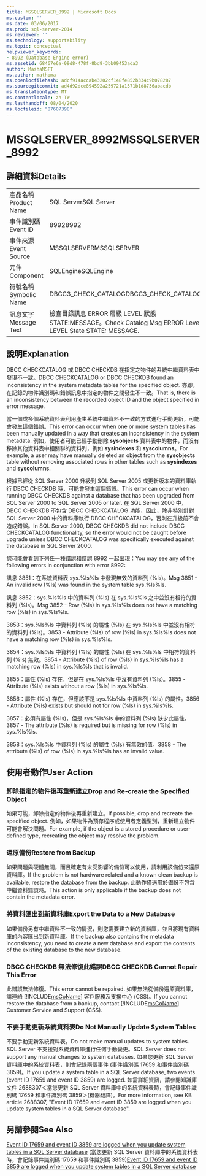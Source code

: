 ```yaml
---
title: MSSQLSERVER_8992 | Microsoft Docs
ms.custom: ''
ms.date: 03/06/2017
ms.prod: sql-server-2014
ms.reviewer: ''
ms.technology: supportability
ms.topic: conceptual
helpviewer_keywords:
- 8992 (Database Engine error)
ms.assetid: 68467e6a-09d8-478f-8bd9-3bb09453ada3
author: MashaMSFT
ms.author: mathoma
ms.openlocfilehash: adcf914accab43202cf148fe852b334c9b078287
ms.sourcegitcommit: ad4d92dce894592a259721a1571b1d8736abacdb
ms.translationtype: MT
ms.contentlocale: zh-TW
ms.lasthandoff: 08/04/2020
ms.locfileid: "87607398"
---
```

# <a name="mssqlserver_8992"></a><span data-ttu-id="ad337-102">MSSQLSERVER_8992</span><span class="sxs-lookup"><span data-stu-id="ad337-102">MSSQLSERVER_8992</span></span>
    
## <a name="details"></a><span data-ttu-id="ad337-103">詳細資料</span><span class="sxs-lookup"><span data-stu-id="ad337-103">Details</span></span>  
  
|||  
|-|-|  
|<span data-ttu-id="ad337-104">產品名稱</span><span class="sxs-lookup"><span data-stu-id="ad337-104">Product Name</span></span>|<span data-ttu-id="ad337-105">SQL Server</span><span class="sxs-lookup"><span data-stu-id="ad337-105">SQL Server</span></span>|  
|<span data-ttu-id="ad337-106">事件識別碼</span><span class="sxs-lookup"><span data-stu-id="ad337-106">Event ID</span></span>|<span data-ttu-id="ad337-107">8992</span><span class="sxs-lookup"><span data-stu-id="ad337-107">8992</span></span>|  
|<span data-ttu-id="ad337-108">事件來源</span><span class="sxs-lookup"><span data-stu-id="ad337-108">Event Source</span></span>|<span data-ttu-id="ad337-109">MSSQLSERVER</span><span class="sxs-lookup"><span data-stu-id="ad337-109">MSSQLSERVER</span></span>|  
|<span data-ttu-id="ad337-110">元件</span><span class="sxs-lookup"><span data-stu-id="ad337-110">Component</span></span>|<span data-ttu-id="ad337-111">SQLEngine</span><span class="sxs-lookup"><span data-stu-id="ad337-111">SQLEngine</span></span>|  
|<span data-ttu-id="ad337-112">符號名稱</span><span class="sxs-lookup"><span data-stu-id="ad337-112">Symbolic Name</span></span>|<span data-ttu-id="ad337-113">DBCC3_CHECK_CATALOG</span><span class="sxs-lookup"><span data-stu-id="ad337-113">DBCC3_CHECK_CATALOG</span></span>|  
|<span data-ttu-id="ad337-114">訊息文字</span><span class="sxs-lookup"><span data-stu-id="ad337-114">Message Text</span></span>|<span data-ttu-id="ad337-115">檢查目錄訊息 ERROR 層級 LEVEL 狀態 STATE:MESSAGE。</span><span class="sxs-lookup"><span data-stu-id="ad337-115">Check Catalog Msg ERROR Level LEVEL State STATE: MESSAGE.</span></span>|  
  
## <a name="explanation"></a><span data-ttu-id="ad337-116">說明</span><span class="sxs-lookup"><span data-stu-id="ad337-116">Explanation</span></span>  
 <span data-ttu-id="ad337-117">DBCC CHECKCATALOG 或 DBCC CHECKDB 在指定之物件的系統中繼資料表中發現不一致。</span><span class="sxs-lookup"><span data-stu-id="ad337-117">DBCC CHECKCATALOG or DBCC CHECKDB found an inconsistency in the system metadata tables for the specified object.</span></span> <span data-ttu-id="ad337-118">亦即，在記錄的物件識別碼和錯誤訊息中指定的物件之間發生不一致。</span><span class="sxs-lookup"><span data-stu-id="ad337-118">That is, there is an inconsistency between the recorded object ID and the object specified in error message.</span></span>  
  
 <span data-ttu-id="ad337-119">當一個或多個系統資料表利用產生系統中繼資料不一致的方式進行手動更新，可能會發生這個錯誤。</span><span class="sxs-lookup"><span data-stu-id="ad337-119">This error can occur when one or more system tables has been manually updated in a way that creates an inconsistency in the system metadata.</span></span> <span data-ttu-id="ad337-120">例如，使用者可能已經手動刪除 **sysobjects** 資料表中的物件，而沒有移除其他資料表中相關聯的資料列，例如 **sysindexes** 和 **syscolumns**。</span><span class="sxs-lookup"><span data-stu-id="ad337-120">For example, a user may have manually deleted an object from the **sysobjects** table without removing associated rows in other tables such as **sysindexes** and **syscolumns**.</span></span>  
  
 <span data-ttu-id="ad337-121">根據已經從 SQL Server 2000 升級到 SQL Server 2005 或更新版本的資料庫執行 DBCC CHECKDB 時，可能會發生這個錯誤。</span><span class="sxs-lookup"><span data-stu-id="ad337-121">This error can occur when running DBCC CHECKDB against a database that has been upgraded from SQL Server 2000 to SQL Server 2005 or later.</span></span> <span data-ttu-id="ad337-122">在 SQL Server 2000 中，DBCC CHECKDB 不包含 DBCC CHECKCATALOG 功能，因此，除非特別針對 SQL Server 2000 中的資料庫執行 DBCC CHECKCATALOG，否則在升級前不會造成錯誤。</span><span class="sxs-lookup"><span data-stu-id="ad337-122">In SQL Server 2000, DBCC CHECKDB did not include DBCC CHECKCATALOG functionality, so the error would not be caught before upgrade unless DBCC CHECKCATALOG was specifically executed against the database in SQL Server 2000.</span></span>  
  
 <span data-ttu-id="ad337-123">您可能會看到下列任一種錯誤和錯誤 8992 一起出現：</span><span class="sxs-lookup"><span data-stu-id="ad337-123">You may see any of the following errors in conjunction with error 8992:</span></span>  
  
 <span data-ttu-id="ad337-124">訊息 3851：在系統資料表 sys.%ls%ls 中發現無效的資料列 (%ls)。</span><span class="sxs-lookup"><span data-stu-id="ad337-124">Msg 3851 - An invalid row (%ls) was found in the system table sys.%ls%ls.</span></span>  
  
 <span data-ttu-id="ad337-125">訊息 3852：sys.%ls%ls 中的資料列 (%ls) 在 sys.%ls%ls 之中並沒有相符的資料列 (%ls)。</span><span class="sxs-lookup"><span data-stu-id="ad337-125">Msg 3852 - Row (%ls) in sys.%ls%ls does not have a matching row (%ls) in sys.%ls%ls.</span></span>  
  
 <span data-ttu-id="ad337-126">3853：sys.%ls%ls 中資料列 (%ls) 的屬性 (%ls) 在 sys.%ls%ls 中並沒有相符的資料列 (%ls)。</span><span class="sxs-lookup"><span data-stu-id="ad337-126">3853 - Attribute (%ls) of row (%ls) in sys.%ls%ls does not have a matching row (%ls) in sys.%ls%ls.</span></span>  
  
 <span data-ttu-id="ad337-127">3854：sys.%ls%ls 中資料列 (%ls) 的屬性 (%ls) 在 sys.%ls%ls 中相符的資料列 (%ls) 無效。</span><span class="sxs-lookup"><span data-stu-id="ad337-127">3854 - Attribute (%ls) of row (%ls) in sys.%ls%ls has a matching row (%ls) in sys.%ls%ls that is invalid.</span></span>  
  
 <span data-ttu-id="ad337-128">3855：屬性 (%ls) 存在，但是在 sys.%ls%ls 中沒有資料列 (%ls)。</span><span class="sxs-lookup"><span data-stu-id="ad337-128">3855 - Attribute (%ls) exists without a row (%ls) in sys.%ls%ls.</span></span>  
  
 <span data-ttu-id="ad337-129">3856：屬性 (%ls) 存在，但應該不是 sys.%ls%ls 中資料列 (%ls) 的屬性。</span><span class="sxs-lookup"><span data-stu-id="ad337-129">3856 - Attribute (%ls) exists but should not for row (%ls) in sys.%ls%ls.</span></span>  
  
 <span data-ttu-id="ad337-130">3857：必須有屬性 (%ls)，但是 sys.%ls%ls 中的資料列 (%ls) 缺少此屬性。</span><span class="sxs-lookup"><span data-stu-id="ad337-130">3857 - The attribute (%ls) is required but is missing for row (%ls) in sys.%ls%ls.</span></span>  
  
 <span data-ttu-id="ad337-131">3858：sys.%ls%ls 中資料列 (%ls) 的屬性 (%ls) 有無效的值。</span><span class="sxs-lookup"><span data-stu-id="ad337-131">3858 - The attribute (%ls) of row (%ls) in sys.%ls%ls has an invalid value.</span></span>  
  
## <a name="user-action"></a><span data-ttu-id="ad337-132">使用者動作</span><span class="sxs-lookup"><span data-stu-id="ad337-132">User Action</span></span>  
  
### <a name="drop-and-re-create-the-specified-object"></a><span data-ttu-id="ad337-133">卸除指定的物件後再重新建立</span><span class="sxs-lookup"><span data-stu-id="ad337-133">Drop and Re-create the Specified Object</span></span>  
 <span data-ttu-id="ad337-134">如果可能，卸除指定的物件後再重新建立。</span><span class="sxs-lookup"><span data-stu-id="ad337-134">If possible, drop and recreate the specified object.</span></span> <span data-ttu-id="ad337-135">例如，如果物件為預存程序或使用者定義型別，重新建立物件可能會解決問題。</span><span class="sxs-lookup"><span data-stu-id="ad337-135">For example, if the object is a stored procedure or user-defined type, recreating the object may resolve the problem.</span></span>  
  
### <a name="restore-from-backup"></a><span data-ttu-id="ad337-136">還原備份</span><span class="sxs-lookup"><span data-stu-id="ad337-136">Restore from Backup</span></span>  
 <span data-ttu-id="ad337-137">如果問題與硬體無關，而且確定有未受影響的備份可以使用，請利用該備份來還原資料庫。</span><span class="sxs-lookup"><span data-stu-id="ad337-137">If the problem is not hardware related and a known clean backup is available, restore the database from the backup.</span></span> <span data-ttu-id="ad337-138">此動作僅適用於備份不包含中繼資料錯誤時。</span><span class="sxs-lookup"><span data-stu-id="ad337-138">This action is only applicable if the backup does not contain the metadata error.</span></span>  
  
### <a name="export-the-data-to-a-new-database"></a><span data-ttu-id="ad337-139">將資料匯出到新資料庫</span><span class="sxs-lookup"><span data-stu-id="ad337-139">Export the Data to a New Database</span></span>  
 <span data-ttu-id="ad337-140">如果備份另有中繼資料不一致的情況，則您需要建立新的資料庫，並且將現有資料庫的內容匯出到新資料庫。</span><span class="sxs-lookup"><span data-stu-id="ad337-140">If the backup also contains the metadata inconsistency, you need to create a new database and export the contents of the existing database to the new database.</span></span>  
  
### <a name="dbcc-checkdb-cannot-repair-this-error"></a><span data-ttu-id="ad337-141">DBCC CHECKDB 無法修復此錯誤</span><span class="sxs-lookup"><span data-stu-id="ad337-141">DBCC CHECKDB Cannot Repair This Error</span></span>  
 <span data-ttu-id="ad337-142">此錯誤無法修復。</span><span class="sxs-lookup"><span data-stu-id="ad337-142">This error cannot be repaired.</span></span>  <span data-ttu-id="ad337-143">如果無法從備份還原資料庫，請連絡 [!INCLUDE[msCoName](../../includes/msconame-md.md)] 客戶服務及支援中心 (CSS)。</span><span class="sxs-lookup"><span data-stu-id="ad337-143">If you cannot restore the database from a backup, contact [!INCLUDE[msCoName](../../includes/msconame-md.md)] Customer Service and Support (CSS).</span></span>  
  
### <a name="do-not-manually-update-system-tables"></a><span data-ttu-id="ad337-144">不要手動更新系統資料表</span><span class="sxs-lookup"><span data-stu-id="ad337-144">Do Not Manually Update System Tables</span></span>  
 <span data-ttu-id="ad337-145">不要手動更新系統資料表。</span><span class="sxs-lookup"><span data-stu-id="ad337-145">Do not make manual updates to system tables.</span></span> <span data-ttu-id="ad337-146">SQL Server 不支援對系統資料庫進行任何手動變更。</span><span class="sxs-lookup"><span data-stu-id="ad337-146">SQL Server does not support any manual changes to system databases.</span></span> <span data-ttu-id="ad337-147">如果您更新 SQL Server 資料庫中的系統資料表，則會記錄兩個事件 (事件識別碼 17659 和事件識別碼 3859)。</span><span class="sxs-lookup"><span data-stu-id="ad337-147">If you update a system table in a SQL Server database, two events (event ID 17659 and event ID 3859) are logged.</span></span> <span data-ttu-id="ad337-148">如需詳細資訊，請參閱知識庫文件 2688307＜當您更新 SQL Server 資料庫中的系統資料表時，會記錄事件識別碼 17659 和事件識別碼 3859＞(機器翻譯)。</span><span class="sxs-lookup"><span data-stu-id="ad337-148">For more information, see KB article 2688307, "Event ID 17659 and event ID 3859 are logged when you update system tables in a SQL Server database".</span></span>  
  
## <a name="see-also"></a><span data-ttu-id="ad337-149">另請參閱</span><span class="sxs-lookup"><span data-stu-id="ad337-149">See Also</span></span>  
 <span data-ttu-id="ad337-150">[Event ID 17659 and event ID 3859 are logged when you update system tables in a SQL Server database](https://support.microsoft.com/kb/2688307/EN-US) (當您更新 SQL Server 資料庫中的系統資料表時，會記錄事件識別碼 17659 和事件識別碼 3859)</span><span class="sxs-lookup"><span data-stu-id="ad337-150">[Event ID 17659 and event ID 3859 are logged when you update system tables in a SQL Server database](https://support.microsoft.com/kb/2688307/EN-US)</span></span>  
  
  
